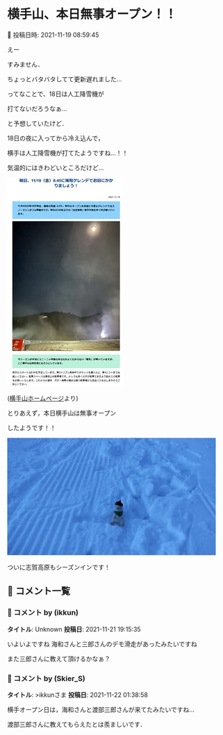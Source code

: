 # 横手山、本日無事オープン！！

📅 投稿日時: 2021-11-19 08:59:45

えー


すみません．


ちょっとバタバタしてて更新遅れました…





ってなことで、18日は人工降雪機が


打てないだろうなぁ…


と予想していたけど．


18日の夜に入ってから冷え込んで，


横手は人工降雪機が打てたようですね…！！


気温的にはきわどいところだけど…







![da5b1808c20f64260ce4878da2ab308d.png](images/da5b1808c20f64260ce4878da2ab308d.png)




([横手山ホームページ](https://yokoteyama2307.com/news/16492/)より)





とりあえず，本日横手山は無事オープン


したようです！！




![0591c52cc529e680f602c27e878915ba.jpg](images/0591c52cc529e680f602c27e878915ba.jpg)







ついに志賀高原もシーズンインです！

## 💬 コメント一覧

### 💬 コメント by (ikkun)
**タイトル**: Unknown
**投稿日**: 2021-11-21 19:15:35

いよいよですね 海和さんと三郎さんのデモ滑走があったみたいですね



また三郎さんに教えて頂けるかなぁ？

### 💬 コメント by (Skier_S)
**タイトル**: >ikkunさま
**投稿日**: 2021-11-22 01:38:58

横手オープン日は，海和さんと渡部三郎さんが来てたみたいですね…

渡部三郎さんに教えてもらえたとは羨ましいです．

